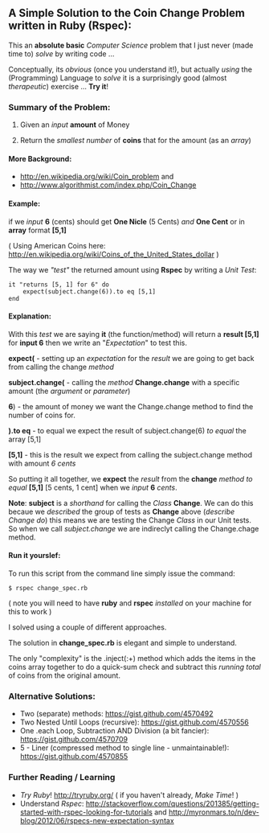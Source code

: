 ## A Simple Solution to the Coin Change Problem written in **Ruby** (Rspec):

This an **absolute basic** *Computer Science* problem that I just never 
(made time to) *solve* by writing code ...

Conceptually, its *obvious* (once you understand it!), but actually *using* the (Programming) Language 
to *solve* it is a surprisingly good (almost *therapeutic*) exercise ... **Try it**!

### Summary of the Problem:

1. Given an *input* **amount** of Money

2. Return the *smallest number* of **coins** that for the amount (as an *array*)

#### More Background:

- http://en.wikipedia.org/wiki/Coin_problem and
- http://www.algorithmist.com/index.php/Coin_Change

#### Example:
if we *input* **6** (cents)
should get **One Nicle** (5 Cents) *and* **One Cent**
or in **array** format **[5,1]**

( Using American Coins here: http://en.wikipedia.org/wiki/Coins_of_the_United_States_dollar )

The way we *"test"* the returned amount using **Rspec** by writing a *Unit Test*:

    it "returns [5, 1] for 6" do
        expect(subject.change(6)).to eq [5,1]
    end

#### Explanation: 
With this *test* we are saying **it** (the function/method) will return a **result [5,1]** for **input 6**
then we write an "*Expectation*" to test this.

**expect(** - setting up an *expectation* for the *result* we are going to get back from calling the change *method*

**subject.change(** - calling the *method* **Change.change** with a specific amount (the *argument* or *parameter*)

**6**)  - the amount of money we want the Change.change method to find the number of coins for.

**).to eq** - to equal we expect the result of subject.change(6) *to equal* the array [5,1]

**[5,1]** - this is the result we expect from calling the subject.change method with amount *6 cents*

So putting it all together, we **expect** the *result* from the **change** *method* *to equal* **[5,1]** [5 cents, 1 cent] when we *input* **6** *cents*.


**Note**: **subject** is a *shorthand* for calling the *Class* **Change**. 
We can do this becaue we *described* the group of tests as **Change** above (*describe Change do*)
this means we are testing the Change *Class* in our Unit tests.
So when we call *subject.change* we are indireclyt calling the Change.chage method.

#### Run it yourslef:
To run this script from the command line simply issue the command:

    $ rspec change_spec.rb

( note you will need to have **ruby** and **rspec** *installed* on your machine for this to work )


I solved using a couple of different approaches. 

The solution in **change_spec.rb** is elegant and simple to understand.

The only "complexity" is the .inject(:+) method which adds the items in the coins array together 
to do a quick-sum check and subtract this *running total* of coins from the original amount.

### Alternative Solutions:
- Two (separate) methods: https://gist.github.com/4570492
- Two Nested Until Loops (recursive): https://gist.github.com/4570556
- One .each Loop, Subtraction AND Division (a bit fancier): https://gist.github.com/4570709
- 5 - Liner (compressed method to single line - unmaintainable!): https://gist.github.com/4570855

### Further Reading / Learning

- *Try Ruby*! http://tryruby.org/ ( if you haven't already, *Make Time*! )
- Understand *Rspec*: http://stackoverflow.com/questions/201385/getting-started-with-rspec-looking-for-tutorials
and http://myronmars.to/n/dev-blog/2012/06/rspecs-new-expectation-syntax
